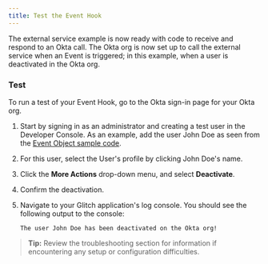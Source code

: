 ```yaml
---
title: Test the Event Hook
---
```

The external service example is now ready with code to receive and respond to an Okta call. The Okta org is now set up to call the external service when an Event is triggered; in this example, when a user is deactivated in the Okta org.

### Test
To run a test of your Event Hook, go to the Okta sign-in page for your Okta org.

1. Start by signing in as an administrator and creating a test user in the Developer Console. As an example, add the user John Doe as seen from the [Event Object sample code](/docs/guides/event-hook-implementation/event-object).
2. For this user, select the User's profile by clicking John Doe's name.
3. Click the **More Actions** drop-down menu, and select **Deactivate**.
4. Confirm the deactivation.
5. Navigate to your Glitch application's log console. You should see the following output to the console:

    `The user John Doe has been deactivated on the Okta org!`

> **Tip:** Review the troubleshooting section for information if encountering any setup or configuration difficulties.
